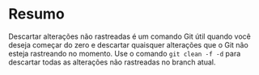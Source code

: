 # Resumo

Descartar alterações não rastreadas é um comando Git útil quando você deseja começar do zero e descartar quaisquer alterações que o Git não esteja rastreando no momento. Use o comando `git clean -f -d` para descartar todas as alterações não rastreadas no branch atual.
